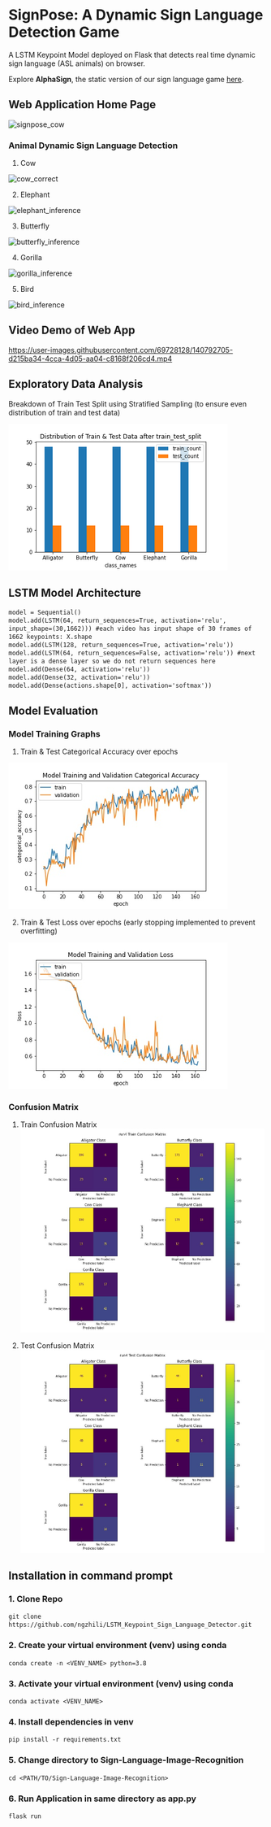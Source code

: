 # SignPose: A Dynamic Sign Language Detection Game
A LSTM Keypoint Model deployed on Flask that detects real time dynamic sign language (ASL animals) on browser.

Explore **AlphaSign**, the static version of our sign language game [here](https://github.com/yappeizhen/AlphaSign).


## Web Application Home Page
![signpose_cow](https://user-images.githubusercontent.com/69728128/140792190-7909b360-1703-4a62-8642-5fd6ab2400c1.JPG)


### Animal Dynamic Sign Language Detection

1. Cow

![cow_correct](https://user-images.githubusercontent.com/69728128/140792079-6e63fb65-9403-46a5-97d7-86bad5e25068.gif)

2. Elephant

![elephant_inference](https://user-images.githubusercontent.com/69728128/140793900-d1846730-643b-4daa-b39c-1d2f967caa22.gif)

3. Butterfly

![butterfly_inference](https://user-images.githubusercontent.com/69728128/140794314-463e5e06-a765-4234-9821-cda51ee477ef.gif)

4. Gorilla

![gorilla_inference](https://user-images.githubusercontent.com/69728128/140794693-b2abdc2e-8bb0-45b2-bf1f-eef7761c9c3a.gif)

5. Bird

![bird_inference](https://user-images.githubusercontent.com/69728128/140794935-ba3cc88c-df70-4e9d-ab90-6c46610b1d30.gif)

## Video Demo of Web App

https://user-images.githubusercontent.com/69728128/140792705-d215ba34-4cca-4d05-aa04-c8168f206cd4.mp4

## Exploratory Data Analysis
Breakdown of Train Test Split using Stratified Sampling (to ensure even distribution of train and test data)

![image](https://github.com/ngzhili/LSTM_Keypoint_Sign_Language_Detector/blob/4dcd3fb656f62611dc81b497ab7eef885ff3ab4a/readme-images/train_test_distribution.png)


## LSTM Model Architecture
```
model = Sequential()
model.add(LSTM(64, return_sequences=True, activation='relu', input_shape=(30,1662))) #each video has input shape of 30 frames of 1662 keypoints: X.shape
model.add(LSTM(128, return_sequences=True, activation='relu'))
model.add(LSTM(64, return_sequences=False, activation='relu')) #next layer is a dense layer so we do not return sequences here
model.add(Dense(64, activation='relu'))
model.add(Dense(32, activation='relu'))
model.add(Dense(actions.shape[0], activation='softmax'))
```

## Model Evaluation

### Model Training Graphs
1. Train & Test Categorical Accuracy over epochs

![image](https://github.com/ngzhili/LSTM_Keypoint_Sign_Language_Detector/blob/c46727ba2c1eba3ce4712fb839539bccfb874811/readme-images/run4%20Model%20Training%20and%20Validation%20Categorical%20Accuracy.jpg)

2. Train & Test Loss over epochs (early stopping implemented to prevent overfitting)

![image](https://github.com/ngzhili/LSTM_Keypoint_Sign_Language_Detector/blob/4dcd3fb656f62611dc81b497ab7eef885ff3ab4a/readme-images/run4%20Model%20Training%20and%20Validation%20Loss.jpg)

### Confusion Matrix
1. Train Confusion Matrix
![image](https://github.com/ngzhili/LSTM_Keypoint_Sign_Language_Detector/blob/4dcd3fb656f62611dc81b497ab7eef885ff3ab4a/readme-images/run4%20Train%20Confusion%20Matrix.jpg)

2. Test Confusion Matrix
![image](https://github.com/ngzhili/LSTM_Keypoint_Sign_Language_Detector/blob/4dcd3fb656f62611dc81b497ab7eef885ff3ab4a/readme-images/run4%20Test%20Confusion%20Matrix.jpg)


## Installation in command prompt
### 1. Clone Repo
```
git clone https://github.com/ngzhili/LSTM_Keypoint_Sign_Language_Detector.git
```
### 2. Create your virtual environment (venv) using conda
```
conda create -n <VENV_NAME> python=3.8
```

### 3. Activate your virtual environment (venv) using conda
```
conda activate <VENV_NAME>
```

### 4. Install dependencies in venv
```
pip install -r requirements.txt
```

### 5. Change directory to Sign-Language-Image-Recognition
```
cd <PATH/TO/Sign-Language-Image-Recognition>
```
### 6. Run Application in same directory as app.py
```
flask run
```
